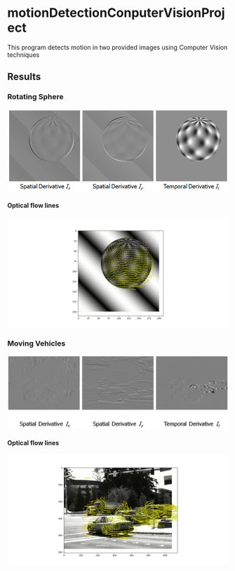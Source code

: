 # motionDetectionConputerVisionProject
This program detects motion in two provided images using Computer Vision techniques

## Results

### Rotating Sphere

![](https://github.com/richan8/motionDetectionConputerVisionProject/blob/main/imgs/1.png)

#### Optical flow lines
![](https://github.com/richan8/motionDetectionConputerVisionProject/blob/main/imgs/2.png)

### Moving Vehicles

![](https://github.com/richan8/motionDetectionConputerVisionProject/blob/main/imgs/3.PNG)

#### Optical flow lines
![](https://github.com/richan8/motionDetectionConputerVisionProject/blob/main/imgs/4.png)
